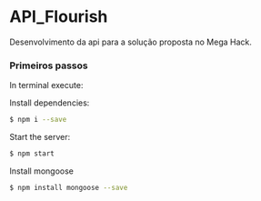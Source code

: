 # API_Flourish
Desenvolvimento da api para a solução proposta no Mega Hack.

### Primeiros passos
In terminal execute:

Install dependencies:

```bash
$ npm i --save
```
Start the server:

```bash
$ npm start
```

Install mongoose

```bash
$ npm install mongoose --save

